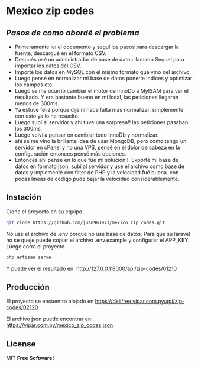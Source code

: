 # Mexico zip codes
## _Pasos de como abordé el problema_


- Primeramente leí el documento y seguí los pasos para descargar la fuente, descargué en el formato CSV.
- Después usé un administrador de base de datos llamado Sequel para importar los datos del CSV.
- Importé los datos en MySQL con el mismo formato que vino del archivo.
- Luego pensé en normalizar mi base de datos ponerle indices y optimizar los campos etc. 
- Luego se me ocurrió cambiar el motor de InnoDb a MyISAM para ver el resultado. Y era bastante bueno en mi local, las peticiones llegaron menos de 300ms.
- Ya estuve felíz porque dije ni hace falta más normalizar, simplemente con esto ya lo he resuelto.
- Luego subí al servidor y ahí tuve una sorpresa!! las peticiones pasaban los 300ms.
- Luego volví a pensar en cambiar todo InnoDb y normalizar.
- ahí se me vino la brillante idea de usar MongoDB, pero como tengo un servidor en cPanel y no una VPS, pensé en el dolor de cabeza en la configuración entonces pensé más opciones.
- Entonces ahí pensé en lo que fué mi solución!!. Exporté mi base de datos en formato json, subí al servidor y usé el archivo como base de datos y implementé con filter de PHP y la velocidad fué buena. con pocas lineas de código pude bajar la velocidad considerablemente.

## Instación

Clone el proyecto en su equipo.

```sh
git clone https://github.com/juan963973/mexico_zip_codes.git
```

No usé el archivo de .env porque no usé base de datos. Para que su laravel no se queje puede copiar el archivo .env.example y configurar el APP_KEY. Luego corra el proyecto.

```sh
php artisan serve
```
Y puede ver el resultado en: http://127.0.0.1:8000/api/zip-codes/01210

## Producción

El proyecto se encuentra alojado en https://delifree.vipar.com.py/api/zip-codes/02120

El archivo json puede encontrar en: https://vipar.com.py/mexico_zip_codes.json

## License

MIT
**Free Software!**